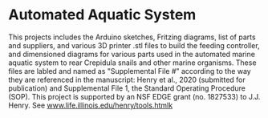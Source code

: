 # Automated Aquatic System
This projects includes the Arduino sketches, Fritzing diagrams, list of parts and suppliers, and various 3D printer .stl files
to build the feeding controller, and dimensioned diagrams for various parts used in the automated marine aquatic system to 
rear Crepidula snails and other marine organisms. These files are labled and named as "Supplemental File #" according to the 
way they are referenced in the manuscript: Henry et al., 2020 (submitted for publication) and Supplemental File 1, the Standard Operating Procedure (SOP). This project is supported by an NSF EDGE grant (no. 1827533) to J.J. Henry. See 
www.life.illinois.edu/henry/tools.htmlk
